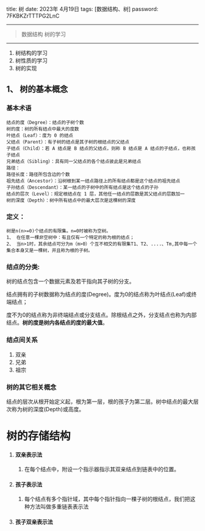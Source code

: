 title:  树
date:  2023年 4月19日
tags: [数据结构、树]
password: 7FKBKZrTTTPG2LnC

---
 <!--more-->

> 数据结构 树的学习

---



1. 树结构的学习
2. 树性质的学习
3. 树的实现

## 1、 树的基本概念

### 基本术语

```
结点的度（Degree）：结点的子树个数
树的度：树的所有结点中最大的度数
叶结点（Leaf）：度为 0 的结点
父结点（Parent）：有子树的结点是其子树的根结点的父结点
子结点（Child）：若 A 结点是 B 结点的父结点，则称 B 结点是 A 结点的子结点，也称孩子结点
兄弟结点（Sibling）：具有同一父结点的各个结点彼此是兄弟结点
路径：
路径长度：路径所包含边的个数
祖先结点（Ancestor）：沿树根到某一结点路径上的所有结点都是这个结点的祖先结点
子孙结点（Descendant）：某一结点的子树中的所有结点是这个结点的子孙
结点的层次（Level）：规定根结点在 1 层，其他任一结点的层数是其父结点的层数加一
树的深度（Depth）：树中所有结点中的最大层次是这棵树的深度

```





### 定义：

```
树是n(n>=0)个结点的有限集。n=0时被称为空树。
1、 在任意一棵非空树中：有且仅有一个特定的称为根的结点；
2、 当n>1时，其余结点可分为m（m>0）个互不相交的有限集T1、T2、....、Tm,其中每一个集合本身又是一棵树，并且称为根的子树。

```

### 结点的分类:

树的结点包含一个数据元素及若干指向其子树的分支。

结点拥有的子树数据称为结点的度(Degree)。度为0的结点称为叶结点(Leaf)或终端结点；

度不为0的结点称为非终端结点或分支结点。除根结点之外，分支结点也称为内部结点。**树的度是树内各结点的度的最大值**。

### 结点间关系

1. 双亲
2. 兄弟
3. 祖宗

### 树的其它相关概念

结点的层次从根开始定义起，根为第一层，根的孩子为第二层。树中结点的最大层次称为树的深度(Depth)或高度。

# 树的存储结构

1. #### 双亲表示法

   1. 在每个结点中，附设一个指示器指示其双亲结点到链表中的位置。

2. #### 孩子表示法

   1. 每个结点有多个指针域，其中每个指针指向一棵子树的根结点，我们把这种方法叫做多重链表表示法

3. #### 孩子双亲表示法


